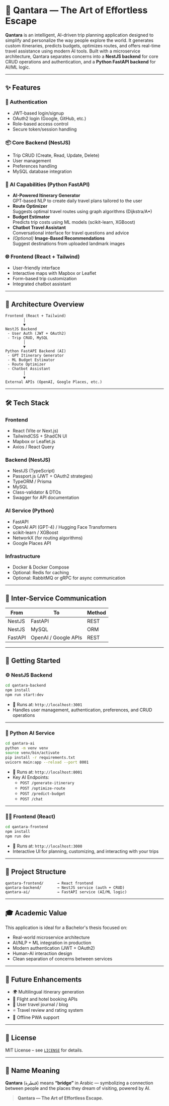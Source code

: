 
# 🌉 Qantara — The Art of Effortless Escape

**Qantara** is an intelligent, AI-driven trip planning application designed to simplify and personalize the way people explore the world. It generates custom itineraries, predicts budgets, optimizes routes, and offers real-time travel assistance using modern AI tools. Built with a microservice architecture, Qantara separates concerns into a **NestJS backend** for core CRUD operations and authentication, and a **Python FastAPI backend** for AI/ML logic.

---

## ✨ Features

### 🔐 Authentication
- JWT-based login/signup
- OAuth2 login (Google, GitHub, etc.)
- Role-based access control
- Secure token/session handling

### 📦 Core Backend (NestJS)
- Trip CRUD (Create, Read, Update, Delete)
- User management
- Preferences handling
- MySQL database integration

### 🧠 AI Capabilities (Python FastAPI)
- **AI-Powered Itinerary Generator**  
  GPT-based NLP to create daily travel plans tailored to the user
- **Route Optimizer**  
  Suggests optimal travel routes using graph algorithms (Dijkstra/A*)
- **Budget Estimator**  
  Predicts trip costs using ML models (scikit-learn, XGBoost)
- **Chatbot Travel Assistant**  
  Conversational interface for travel questions and advice
- *(Optional)* **Image-Based Recommendations**  
  Suggest destinations from uploaded landmark images

### 🌐 Frontend (React + Tailwind)
- User-friendly interface
- Interactive maps with Mapbox or Leaflet
- Form-based trip customization
- Integrated chatbot assistant

---

## 🧱 Architecture Overview

```
Frontend (React + Tailwind)
        │
        ▼
NestJS Backend
 - User Auth (JWT + OAuth2)
 - Trip CRUD, MySQL
        │
        ▼
Python FastAPI Backend (AI)
 - GPT Itinerary Generator
 - ML Budget Estimator
 - Route Optimizer
 - Chatbot Assistant
        │
        ▼
External APIs (OpenAI, Google Places, etc.)
```

---

## 🛠️ Tech Stack

### Frontend
- React (Vite or Next.js)
- TailwindCSS + ShadCN UI
- Mapbox or Leaflet.js
- Axios / React Query

### Backend (NestJS)
- NestJS (TypeScript)
- Passport.js (JWT + OAuth2 strategies)
- TypeORM / Prisma
- MySQL
- Class-validator & DTOs
- Swagger for API documentation

### AI Service (Python)
- FastAPI
- OpenAI API (GPT-4) / Hugging Face Transformers
- scikit-learn / XGBoost
- NetworkX (for routing algorithms)
- Google Places API

### Infrastructure
- Docker & Docker Compose
- Optional: Redis for caching
- Optional: RabbitMQ or gRPC for async communication

---

## 🔁 Inter-Service Communication

| From     | To        | Method |
|----------|-----------|--------|
| NestJS   | FastAPI   | REST   |
| NestJS   | MySQL     | ORM    |
| FastAPI  | OpenAI / Google APIs | REST |

---

## 🚀 Getting Started

### ⚙️ NestJS Backend

```bash
cd qantara-backend
npm install
npm run start:dev
```

- 📍 Runs at: `http://localhost:3001`
- Handles user management, authentication, preferences, and CRUD operations

---

### 🤖 Python AI Service

```bash
cd qantara-ai
python -m venv venv
source venv/bin/activate
pip install -r requirements.txt
uvicorn main:app --reload --port 8001
```

- 📍 Runs at: `http://localhost:8001`
- Key AI Endpoints:
  - `POST /generate-itinerary`
  - `POST /optimize-route`
  - `POST /predict-budget`
  - `POST /chat`

---

### 🧑‍💻 Frontend (React)

```bash
cd qantara-frontend
npm install
npm run dev
```

- 📍 Runs at: `http://localhost:3000`
- Interactive UI for planning, customizing, and interacting with your trips

---

## 📐 Project Structure

```
qantara-frontend/      → React frontend
qantara-backend/       → NestJS service (auth + CRUD)
qantara-ai/            → FastAPI service (AI/ML logic)
```

---

## 🎓 Academic Value

This application is ideal for a Bachelor's thesis focused on:

- Real-world microservice architecture
- AI/NLP + ML integration in production
- Modern authentication (JWT + OAuth2)
- Human-AI interaction design
- Clean separation of concerns between services

---

## 🔮 Future Enhancements

- 🌍 Multilingual itinerary generation
- 🏨 Flight and hotel booking APIs
- 📓 User travel journal / blog
- ⭐ Travel review and rating system
- 📶 Offline PWA support

---

## 📄 License

MIT License – see [`LICENSE`](./LICENSE) for details.

---

## 🔗 Name Meaning

**Qantara** (قنطرة) means **“bridge”** in Arabic — symbolizing a connection between people and the places they dream of visiting, powered by AI.

> **Qantara — The Art of Effortless Escape.**
